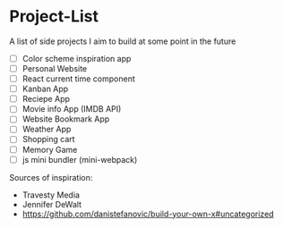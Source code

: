 # Project-List
A list of side projects I aim to build at some point in the future

* [ ] Color scheme inspiration app
* [ ] Personal Website
* [ ] React current time component
* [ ] Kanban App
* [ ] Reciepe App
* [ ] Movie info App (IMDB API)
* [ ] Website Bookmark App
* [ ] Weather App
* [ ] Shopping cart
* [ ] Memory Game
* [ ] js mini bundler (mini-webpack)

Sources of inspiration:
* Travesty Media
* Jennifer DeWalt
* https://github.com/danistefanovic/build-your-own-x#uncategorized
